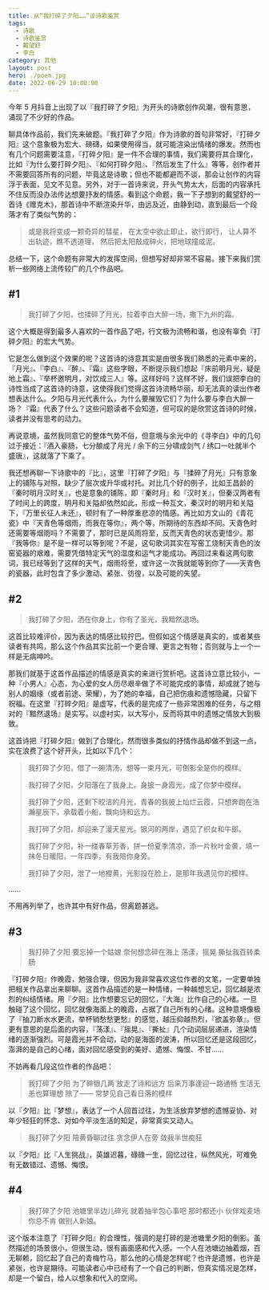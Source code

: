 ```yaml
---
title: 从“我打碎了夕阳……”谈诗歌鉴赏
tags:
  - 诗歌
  - 诗歌鉴赏
  - 戴望舒
  - 李白
category: 其他
layout: post
hero: ./poem.jpg
date: 2022-06-29 10:00:00
---
```


今年 5 月抖音上出现了以『我打碎了夕阳』为开头的诗歌创作风潮，很有意思，涌现了不少好的作品。

聊具体作品前，我们先来破题。『我打碎了夕阳』作为诗歌的首句非常好，『打碎夕阳』这个意象极为宏大、磅礴，如果使用得当，就可能渲染出情绪的爆发。然而也有几个问题需要注意，『打碎夕阳』是一件不合理的事情，我们需要将其合理化，比如『为什么要打碎夕阳』、『如何打碎夕阳』、『然后发生了什么』等等，创作者并不需要回答所有的问题，毕竟这是诗歌；但也不能都避而不谈，那会让创作的内容浮于表面，见文不见意。另外，对于一首诗来说，开头气势太大，后面的内容承托不住反而没办法传达想要抒发的情感。看到这个命题，我一下子想到的戴望舒的一首诗《赠克木》，那首诗中不断渲染升华，由远及近，由静到动，直到最后一个段落才有了类似气势的：

> 或是我将变成一颗奇异的彗星，
> 在太空中欲止即止，欲行即行，
> 让人算不出轨迹，瞧不透道理，
> 然后把太阳敲成碎火，把地球撞成泥。

总结一下，这个命题有非常大的发挥空间，但想写好却非常不容易。接下来我们赏析一些网络上流传较广的几个作品吧。

## #1

> 我打碎了夕阳，也揉碎了月光，拉着李白大醉一场，撒下九州的霜。

这个大概是得到最多人喜欢的一首作品了吧，行文极为流畅和谐，也没有辜负『打碎夕阳』的宏大气势。

它是怎么做到这个效果的呢？这首诗的诗意其实是由很多我们熟悉的元素中来的，『月光』、『李白』、『醉』、『霜』这些字眼，不断提示我们想起『床前明月光，疑是地上霜』、『举杯邀明月，对饮成三人』等。这样好吗？这样不好，我们误把李白的诗性当成了这首诗的诗意，这使得我们觉得这首诗流畅华丽，却无法真的读出作者想表达什么。夕阳与月光代表什么，为什么要摧毁它们？为什么要与李白大醉一场？『霜』代表了什么？这些问题读者不会知道，但可叹的是欣赏这首诗的时候，读者并没有思考的动力。

再说意境，虽然我同意它的整体气势不俗，但意境与余光中的《寻李白》中的几句过于接近：『酒入豪肠，七分酿成了月光 / 余下的三分啸成剑气 / 绣口一吐就半个盛唐』，这就落了下乘了。

我还想再聊一下诗歌中的『比』，这里『打碎了夕阳』与『揉碎了月光』只有意象上的铺陈与对照，缺少了层次或升华或衬托。对比几个好的例子，比如王昌龄的『秦时明月汉时关』，也是意象的铺陈，即『秦时月』和『汉时关』，但秦汉两者有了时间上的跨度，明月和关隘却依然如此，形成一种互文，秦汉时的明月和关隘下，『万里长征人未还』，顿时有了一种厚重悲凉的情感。再比如方文山的《青花瓷》中『天青色等烟雨，而我在等你』，两个等，所期待的东西却不同。天青色时还需要等烟雨吗？不需要了，那时已是风雨将至，反而天青色的状态更惜少。那『我等你』是不是一样可以等到呢？不是，这句歌词其实在写窑工烧制天青色的汝窑瓷器的艰难，需要凭借特定天气的湿度和运气才能成功。再回过来看这两句歌词，我已经等到了这样的天气，烟雨将至，或许这一次我就能等到你了——天青色的瓷器，此时包含了多少激动、紧张、彷徨，以及可能的失望。

## #2

> 我打碎了夕阳，洒在你身上，你有了圣光，我黯然退场。

这首比较难评价，因为表达的情感比较拧巴。但假如这个情感是真实的，或者某些读者有共鸣，那么这个作品其实比前一个更合理、更言之有物；否则就与上一个一样是无病呻吟。

那我们就基于这首作品描述的情感是真实的来进行赏析吧。这首诗立意比较小，一种『小男人』心态，为心爱的女人历尽艰辛做了不可能完成的事情，却成就了她与别人的姻缘（或者前途、荣耀），为了她的幸福，自己把伤痕和遗憾隐藏，只留下祝福。在这里『打碎夕阳』是虚写，代表的是完成了一些非常困难的任务，与之相对的『黯然退场』是实写。以虚衬实，以大写小，反而将其中的遗憾之情放大到极致。

这首诗把『打碎夕阳』做到了合理化，然而很多类似的抒情作品却做不到这一点，实在浪费了这个好开头，比如以下几个：

> 我打碎了夕阳，借了一碗清汤，想等一束月光，可倒影全是你的模样。
>
> 我打碎了夕阳，夕阳落在了我身上。身披一身霞光，成了你梦中模样。
>
> 我打碎了夕阳，还剩下皎洁的月光，青春的我披上灿烂云霞，只想奔跑在浩瀚星辰下，承载着小船，飘向诗和远方。
>
> 我打碎了夕阳，却迎来了漫天星光。银河的两岸，遇见了织女和牛郎。
>
> 我打碎了夕阳，补一缕春草芳香，拼一份夏季清凉，添一片秋叶金黄，填一抹冬日暖阳，一年四季，有我陪你身旁。
>
> 我打碎了夕阳，泄了一地橙黄，光影投在脸上，是那年我遇见你的模样。

……

不用再列举了，也许其中有好作品，但离题甚远。

## #3

> 我打碎了夕阳
> 要忘掉一个姑娘
> 奈何想念碎在海上
> 荡漾，摇晃
> 撕扯我百转柔肠

『打碎夕阳』作晚霞，勉强合理，但因为我非常喜欢这位作者的文笔，一定要单独把相关作品拿出来聊聊。这首作品描述的是一种情绪，一种越想忘记，回忆越是浓烈的纠结情绪。用『夕阳』比作想要忘记的回忆，『大海』比作自己的心绪。一旦触碰了这个回忆，回忆就像海面上的晚霞，占据了自己所有的心绪。这种意境像极了『抽刀断水水更流，举杯销愁愁更愁』的感觉，越压抑越热烈，『欲盖弥章』。但更有意思的是后面的内容，『荡漾』、『摇晃』、『撕扯』几个动词层层递进，渲染情绪的逐渐强烈。可是霞光并不会动，动的是海面的波涛，所以回忆还是这段回忆，澎湃的是自己的心绪，面对回忆感受到的美好、遗憾、悔恨、不甘……

不妨再看几段这位作者的作品吧：

> 我打碎了夕阳
> 为了碎银几两
> 放走了诗和远方
> 后来万事逢迎一路通畅
> 生活无恙也算理想
> 除了——
> 常梦见自己看日落的模样

以『夕阳』比『梦想』，表达了一个人回首过往，为生活放弃梦想的遗憾妥协、对年少轻狂的怀念、对如今平淡生活的知足，非常真实又动人。

> 我打碎了夕阳
> 陪黄昏聊过往
> 贪念伊人在旁
> 敛我半世痴狂

以『夕阳』比『人生挑战』，英雄迟暮，碌碌一生，回忆过往，纵然风光，可难免有无数错过、遗憾、悔恨。

## #4

> 我打碎了夕阳
> 池塘里半边儿碎光
> 就着抽半包心事吧
> 那时都还小
> 伙伴戏麦场
> 你总不肯
> 做别人新娘。

这个版本注意了『打碎夕阳』的合理性，强调的是打碎的是池塘里夕阳的倒影。虽然描述的场景很小，但很生动，很有画面感和代入感。一个人在池塘边抽着烟，百无聊赖，回忆起了自己的青梅竹马，那么他的心情是怎样呢？也许是遗憾，也许是紧张，也许是期待。可能读者心中已经有了一个自己的判断，但真实情况是怎样，却是一个留白，给人以想象和代入的空间。
